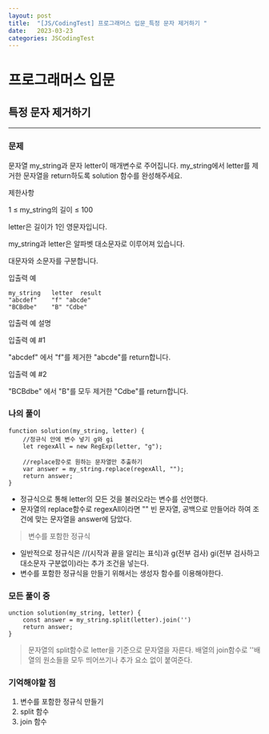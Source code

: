 ```yaml
---
layout: post
title:  "[JS/CodingTest] 프로그래머스 입문_특정 문자 제거하기 "
date:   2023-03-23
categories: JSCodingTest
---
```


# 프로그래머스 입문
## 특정 문자 제거하기

--- 

### 문제
문자열 my_string과 문자 letter이 매개변수로 주어집니다. my_string에서 letter를 제거한 문자열을 return하도록 solution 함수를 완성해주세요.

제한사항

1 ≤ my_string의 길이 ≤ 100

letter은 길이가 1인 영문자입니다.

my_string과 letter은 알파벳 대소문자로 이루어져 있습니다.

대문자와 소문자를 구분합니다.

입출력 예
```
my_string	letter	result
"abcdef"	"f"	"abcde"
"BCBdbe"	"B"	"Cdbe"
```
입출력 예 설명

입출력 예 #1

"abcdef" 에서 "f"를 제거한 "abcde"를 return합니다.

입출력 예 #2

"BCBdbe" 에서 "B"를 모두 제거한 "Cdbe"를 return합니다.

### 나의 풀이

```
function solution(my_string, letter) {
    //정규식 안에 변수 넣기 g와 gi
    let regexAll = new RegExp(letter, "g");
    
    //replace함수로 원하는 문자열만 추출하기
    var answer = my_string.replace(regexAll, "");
    return answer;
}
```

- 정규식으로 통해 letter의 모든 것을 불러오라는 변수를 선언했다. 
- 문자열의 replace함수로 regexAll이라면 "" 빈 문자열, 공백으로 만들어라 하여 조건에 맞는 문자열을 answer에 담았다.

> 변수를 포함한 정규식 
* 일반적으로 정규식은 //(시작과 끝을 알리는 표식)과 g(전부 검사) gi(전부 검사하고 대소문자 구분없이)라는 추가 조건을 넣는다. 
* 변수를 포함한 정규식을 만들기 위해서는 생성자 함수를 이용해야한다. 


### 모든 풀이 중

```
unction solution(my_string, letter) {
    const answer = my_string.split(letter).join('')
    return answer;
}
```

> 문자열의 split함수로 letter을 기준으로 문자열을 자른다.
> 배열의 join함수로 ''배열의 원소들을 모두 띄어쓰기나 추가 요소 없이 붙여준다. 


### 기억해야할 점

1. 변수를 포함한 정규식 만들기
2. split 함수
3. join 함수

